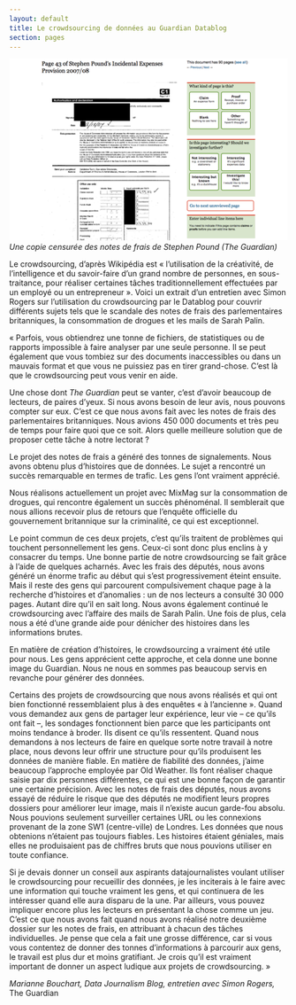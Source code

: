 ```yaml
---
layout: default
title: Le crowdsourcing de données au Guardian Datablog
section: pages
---
```


<div id="FIG0413" class="imageblock">
<div class="content">
<img alt="Une copie censurée des notes de frais de Stephen Pound" src="../figs/incoming/04-EE.png"></div>
<div class="title"><em>Une copie censurée des notes de frais de Stephen Pound (The Guardian)</em></div>
</div>

Le crowdsourcing, d’après Wikipédia est « l’utilisation de la créativité, de l’intelligence et du savoir-faire d’un grand nombre de personnes, en sous-traitance, pour réaliser certaines tâches traditionnellement effectuées par un employé ou un entrepreneur ». Voici un extrait d’un entretien avec Simon Rogers sur l’utilisation du crowdsourcing par le Datablog pour couvrir différents sujets tels que le scandale des notes de frais des parlementaires britanniques, la consommation de drogues et les mails de Sarah Palin.

« Parfois, vous obtiendrez une tonne de fichiers, de statistiques ou de rapports impossible à faire analyser par une seule personne. Il se peut également que vous tombiez sur des documents inaccessibles ou dans un mauvais format et que vous ne puissiez pas en tirer grand-chose. C’est là que le crowdsourcing peut vous venir en aide.

Une chose dont _The Guardian_ peut se vanter, c’est d’avoir beaucoup de lecteurs, de paires d’yeux. Si nous avons besoin de leur avis, nous pouvons compter sur eux. C’est ce que nous avons fait avec les notes de frais des parlementaires britanniques. Nous avions 450 000 documents et très peu de temps pour faire quoi que ce soit. Alors quelle meilleure solution que de proposer cette tâche à notre lectorat ?

Le projet des notes de frais a généré des tonnes de signalements. Nous avons obtenu plus d’histoires que de données. Le sujet a rencontré un succès remarquable en termes de trafic. Les gens l’ont vraiment apprécié.

Nous réalisons actuellement un projet avec MixMag sur la consommation de drogues, qui rencontre également un succès phénoménal. Il semblerait que nous allions recevoir plus de retours que l’enquête officielle du gouvernement britannique sur la criminalité, ce qui est exceptionnel.

Le point commun de ces deux projets, c’est qu’ils traitent de problèmes qui touchent personnellement les gens. Ceux-ci sont donc plus enclins à y consacrer du temps. Une bonne partie de notre crowdsourcing se fait grâce à l’aide de quelques acharnés. Avec les frais des députés, nous avons généré un énorme trafic au début qui s’est progressivement éteint ensuite. Mais il reste des gens qui parcourent compulsivement chaque page à la recherche d’histoires et d’anomalies : un de nos lecteurs a consulté 30 000 pages. Autant dire qu’il en sait long. Nous avons également continué le crowdsourcing avec l’affaire des mails de Sarah Palin. Une fois de plus, cela nous a été d’une grande aide pour dénicher des histoires dans les informations brutes.

En matière de création d’histoires, le crowdsourcing a vraiment été utile pour nous. Les gens apprécient cette approche, et cela donne une bonne image du Guardian. Nous ne nous en sommes pas beaucoup servis en revanche pour générer des données.

Certains des projets de crowdsourcing que nous avons réalisés et qui ont bien fonctionné ressemblaient plus à des enquêtes « à l’ancienne ». Quand vous demandez aux gens de partager leur expérience, leur vie – ce qu’ils ont fait –, les sondages fonctionnent bien parce que les participants ont moins tendance à broder. Ils disent ce qu’ils ressentent. Quand nous demandons à nos lecteurs de faire en quelque sorte notre travail à notre place, nous devons leur offrir une structure pour qu’ils produisent les données de manière fiable. En matière de fiabilité des données, j’aime beaucoup l’approche employée par Old Weather. Ils font réaliser chaque saisie par dix personnes différentes, ce qui est une bonne façon de garantir une certaine précision. Avec les notes de frais des députés, nous avons essayé de réduire le risque que des députés ne modifient leurs propres dossiers pour améliorer leur image, mais il n’existe aucun garde-fou absolu. Nous pouvions seulement surveiller certaines URL ou les connexions provenant de la zone SW1 (centre-ville) de Londres. Les données que nous obtenions n’étaient pas toujours fiables. Les histoires étaient géniales, mais elles ne produisaient pas de chiffres bruts que nous pouvions utiliser en toute confiance.

Si je devais donner un conseil aux aspirants datajournalistes voulant utiliser le crowdsourcing pour recueillir des données, je les inciterais à le faire avec une information qui touche vraiment les gens, et qui continuera de les intéresser quand elle aura disparu de la une. Par ailleurs, vous pouvez impliquer encore plus les lecteurs en présentant la chose comme un jeu. C’est ce que nous avons fait quand nous avons réalisé notre deuxième dossier sur les notes de frais, en attribuant à chacun des tâches individuelles. Je pense que cela a fait une grosse différence, car si vous vous contentez de donner des tonnes d’informations à parcourir aux gens, le travail est plus dur et moins gratifiant. Je crois qu’il est vraiment important de donner un aspect ludique aux projets de crowdsourcing. »

_Marianne Bouchart, Data Journalism Blog, entretien avec Simon Rogers,_ The Guardian